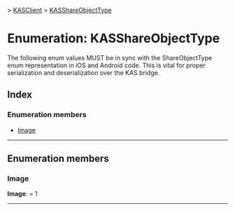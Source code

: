 [](../README.md) > [KASClient](../modules/kasclient.md) > [KASShareObjectType](../enums/kasclient.kasshareobjecttype.md)

# Enumeration: KASShareObjectType

The following enum values MUST be in sync with the ShareObjectType enum representation in iOS and Android code. This is vital for proper serialization and deserialization over the KAS bridge.

## Index

### Enumeration members

* [Image](kasclient.kasshareobjecttype.md#image)

---

## Enumeration members

<a id="image"></a>

###  Image

**Image**:  = 1

___

